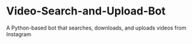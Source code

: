 # Video-Search-and-Upload-Bot
A Python-based bot that searches, downloads, and uploads videos from Instagram
